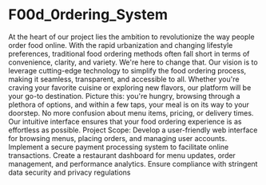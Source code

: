 # F00d_0rdering_System

At the heart of our project lies the ambition to revolutionize the way people
order food online. With the rapid urbanization and changing lifestyle
preferences, traditional food ordering methods often fall short in terms of
convenience, clarity, and variety. We're here to change that.
Our vision is to leverage cutting-edge technology to simplify the food ordering
process, making it seamless, transparent, and accessible to all. Whether you're
craving your favorite cuisine or exploring new flavors, our platform will be
your go-to destination.
Picture this: you're hungry, browsing through a plethora of options, and within a
few taps, your meal is on its way to your doorstep. No more confusion about
menu items, pricing, or delivery times. Our intuitive interface ensures that your
food ordering experience is as effortless as possible.
Project Scope:
 Develop a user-friendly web interface for browsing menus, placing orders, and managing
user accounts.
 Implement a secure payment processing system to facilitate online transactions.
 Create a restaurant dashboard for menu updates, order management, and performance
analytics.
Ensure compliance with stringent data security and privacy regulations